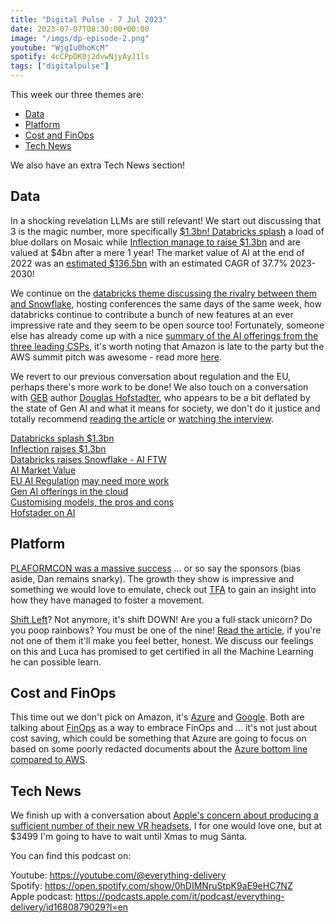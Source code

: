 ```yaml
---
title: "Digital Pulse - 7 Jul 2023"
date: 2023-07-07T08:30:00+00:00
image: "/imgs/dp-episode-2.png"
youtube: "WjgIu0hoKcM"
spotify: 4cCPpDK0j2dvwNjyAyJ1ls
tags: ["digitalpulse"]
---
```


This week our three themes are:

- [Data](#data)
- [Platform](#platform)
- [Cost and FinOps](#cost-and-finops)
- [Tech News](#tech-news)

We also have an extra Tech News section!

<!-- more -->

## Data
In a shocking revelation LLMs are still relevant! We start out discussing that 3 is the magic number, more specifically [$1.3bn! Databricks splash](https://www.reuters.com/markets/deals/databricks-strikes-13-bln-deal-generative-ai-startup-mosaicml-2023-06-26/) a load of blue dollars on Mosaic while [Inflection manage to raise $1.3bn](https://www.reuters.com/technology/inflection-ai-raises-13-bln-funding-microsoft-others-2023-06-29/) and are valued at $4bn after a mere 1 year! The market value of AI at the end of 2022 was an [estimated $136.5bn](https://www.grandviewresearch.com/industry-analysis/artificial-intelligence-ai-market) with an estimated CAGR of 37.7% 2023-2030!

We continue on the [databricks theme discussing the rivalry between them and Snowflake](https://thenewstack.io/databricks-sees-and-raises-snowflake-with-gen-ai-llmops-more/), hosting conferences the same days of the same week, how databricks continue to contribute a bunch of new features at an ever impressive rate and they seem to be open source too! Fortunately, someone else has already come up with a nice [summary of the AI offerings from the three leading CSPs](https://thenewstack.io/generative-ai-cloud-services-aws-azure-or-google-cloud/), it's worth noting that Amazon is late to the party but the AWS summit pitch was awesome - read more [here](https://thenewstack.io/generative-ai-cloud-services-aws-azure-or-google-cloud/).

We revert to our previous conversation about regulation and the EU, perhaps there's more work to be done! We also touch on a conversation with [GEB](https://en.wikipedia.org/wiki/G%C3%B6del,_Escher,_Bach) author [Douglas Hofstadter](https://cogs.indiana.edu/directory/faculty/profile.php?faculty=dughof), who appears to be a bit deflated by the state of Gen AI and what it means for society, we don't do it justice and totally recommend [reading the article](https://www.lesswrong.com/posts/kAmgdEjq2eYQkB5PP/douglas-hofstadter-changes-his-mind-on-deep-learning-and-ai) or [watching the interview](https://www.youtube.com/watch?v=lfXxzAVtdpU&t=1763s).

[Databricks splash $1.3bn](https://www.reuters.com/markets/deals/databricks-strikes-13-bln-deal-generative-ai-startup-mosaicml-2023-06-26/)  
[Inflection raises $1.3bn](https://www.reuters.com/technology/inflection-ai-raises-13-bln-funding-microsoft-others-2023-06-29/)  
[Databricks raises Snowflake - AI FTW](https://thenewstack.io/databricks-sees-and-raises-snowflake-with-gen-ai-llmops-more/)  
[AI Market Value](https://www.grandviewresearch.com/industry-analysis/artificial-intelligence-ai-market)  
[EU AI Regulation](https://www.europarl.europa.eu/news/en/headlines/society/20230601STO93804/eu-ai-act-first-regulation-on-artificial-intelligence) [may need more work](https://www.theverge.com/2023/6/29/23777239/eu-ai-act-artificial-intelligence-regulations-europe)  
[Gen AI offerings in the cloud](https://thenewstack.io/generative-ai-cloud-services-aws-azure-or-google-cloud/)  
[Customising models, the pros and cons](https://thenewstack.io/the-pros-and-con-of-customizing-large-language-models/)  
[Hofstader on AI](https://www.lesswrong.com/posts/kAmgdEjq2eYQkB5PP/douglas-hofstadter-changes-his-mind-on-deep-learning-and-ai)  

## Platform

[PLAFORMCON was a massive success](https://thenewstack.io/platformcon-2023-bigger-and-even-better/) ... or so say the sponsors (bias aside, Dan remains snarky). The growth they show is impressive and something we would love to emulate, check out [TFA](https://thenewstack.io/platformcon-2023-bigger-and-even-better/) to gain an insight into how they have managed to foster a movement.

[Shift Left](https://cloud.google.com/blog/products/application-development/richard-seroter-on-shifting-down-vs-shifting-left)? Not anymore, it's shift DOWN! Are you a full stack unicorn? Do you poop rainbows? You must be one of the nine! [Read the article](https://cloud.google.com/blog/products/application-development/richard-seroter-on-shifting-down-vs-shifting-left), if you're not one of them it'll make you feel better, honest. We discuss our feelings on this and Luca has promised to get certified in all the Machine Learning he can possible learn.

## Cost and FinOps

This time out we don't pick on Amazon, it's [Azure](https://azure.microsoft.com/en-us/blog/how-microsoft-cloud-is-embracing-finops-practitioners/) and [Google](https://cloud.google.com/blog/transform/cloud-econonomics-101-measuring-it-infrastructure-investments-roi). Both are talking about [FinOps](https://www.nearform.com/blog/is-finops-really-about-saving-money/) as a way to embrace FinOps and ... it's not just about cost saving, which could be something that Azure are going to focus on based on some poorly redacted documents about the [Azure bottom line compared to AWS](https://www.crn.com/news/cloud/report-2022-microsoft-azure-revenue-less-than-estimated-half-that-of-aws).


## Tech News

We finish up with a conversation about [Apple's concern about producing a sufficient number of their new  VR headsets](https://www.ign.com/articles/apple-is-reportedly-scaling-back-production-plans-of-its-3499-vision-pro-mixed-reality-headset), I for one would love one, but at $3499 I'm going to have to wait until Xmas to mug Santa.


You can find this podcast on:

Youtube: https://youtube.com/@everything-delivery  
Spotify: https://open.spotify.com/show/0hDIMNruStpK9aE9eHC7NZ  
Apple podcast: https://podcasts.apple.com/it/podcast/everything-delivery/id1680879029?l=en  

